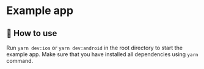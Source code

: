 # Example app

## 🚀 How to use

Run `yarn dev:ios` or `yarn dev:android` in the root directory to start the example app. Make sure that you have installed all dependencies using `yarn` command.
